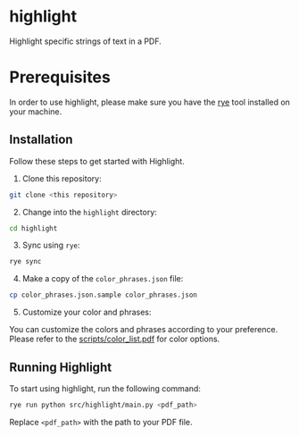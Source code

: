 # highlight

Highlight specific strings of text in a PDF.

# Prerequisites

In order to use highlight, please make sure you have the [rye](https://rye-up.com/guide/installation/) tool installed on your machine.

## Installation

Follow these steps to get started with Highlight.

1. Clone this repository:

```bash
git clone <this repository>
```

2. Change into the `highlight` directory:

```bash
cd highlight
```

3. Sync using `rye`:

```bash
rye sync
```

4. Make a copy of the `color_phrases.json` file:

```bash
cp color_phrases.json.sample color_phrases.json
```

5. Customize your color and phrases:

You can customize the colors and phrases according to your preference. Please refer to the [scripts/color_list.pdf](https://github.com/takitsuba/highlight/blob/main/scripts/color_list.pdf) for color options.


## Running Highlight

To start using highlight, run the following command:

```bash
rye run python src/highlight/main.py <pdf_path>
```
Replace `<pdf_path>` with the path to your PDF file.
